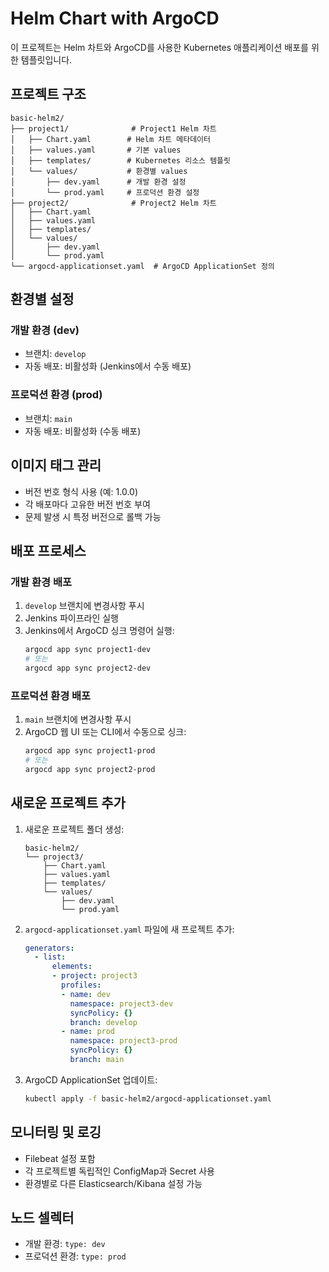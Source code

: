 # Helm Chart with ArgoCD

이 프로젝트는 Helm 차트와 ArgoCD를 사용한 Kubernetes 애플리케이션 배포를 위한 템플릿입니다.

## 프로젝트 구조

```
basic-helm2/
├── project1/              # Project1 Helm 차트
│   ├── Chart.yaml        # Helm 차트 메타데이터
│   ├── values.yaml       # 기본 values
│   ├── templates/        # Kubernetes 리소스 템플릿
│   └── values/           # 환경별 values
│       ├── dev.yaml      # 개발 환경 설정
│       └── prod.yaml     # 프로덕션 환경 설정
├── project2/              # Project2 Helm 차트
│   ├── Chart.yaml
│   ├── values.yaml
│   ├── templates/
│   └── values/
│       ├── dev.yaml
│       └── prod.yaml
└── argocd-applicationset.yaml  # ArgoCD ApplicationSet 정의
```

## 환경별 설정

### 개발 환경 (dev)
- 브랜치: `develop`
- 자동 배포: 비활성화 (Jenkins에서 수동 배포)

### 프로덕션 환경 (prod)
- 브랜치: `main`
- 자동 배포: 비활성화 (수동 배포)

## 이미지 태그 관리
- 버전 번호 형식 사용 (예: 1.0.0)
- 각 배포마다 고유한 버전 번호 부여
- 문제 발생 시 특정 버전으로 롤백 가능

## 배포 프로세스

### 개발 환경 배포
1. `develop` 브랜치에 변경사항 푸시
2. Jenkins 파이프라인 실행
3. Jenkins에서 ArgoCD 싱크 명령어 실행:
   ```bash
   argocd app sync project1-dev
   # 또는
   argocd app sync project2-dev
   ```

### 프로덕션 환경 배포
1. `main` 브랜치에 변경사항 푸시
2. ArgoCD 웹 UI 또는 CLI에서 수동으로 싱크:
   ```bash
   argocd app sync project1-prod
   # 또는
   argocd app sync project2-prod
   ```

## 새로운 프로젝트 추가

1. 새로운 프로젝트 폴더 생성:
   ```
   basic-helm2/
   └── project3/
       ├── Chart.yaml
       ├── values.yaml
       ├── templates/
       └── values/
           ├── dev.yaml
           └── prod.yaml
   ```

2. `argocd-applicationset.yaml` 파일에 새 프로젝트 추가:
   ```yaml
   generators:
     - list:
         elements:
         - project: project3
           profiles:
           - name: dev
             namespace: project3-dev
             syncPolicy: {}
             branch: develop
           - name: prod
             namespace: project3-prod
             syncPolicy: {}
             branch: main
   ```

3. ArgoCD ApplicationSet 업데이트:
   ```bash
   kubectl apply -f basic-helm2/argocd-applicationset.yaml
   ```

## 모니터링 및 로깅
- Filebeat 설정 포함
- 각 프로젝트별 독립적인 ConfigMap과 Secret 사용
- 환경별로 다른 Elasticsearch/Kibana 설정 가능

## 노드 셀렉터
- 개발 환경: `type: dev`
- 프로덕션 환경: `type: prod`